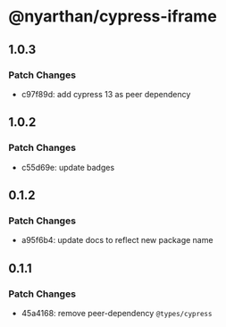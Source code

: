 # @nyarthan/cypress-iframe

## 1.0.3

### Patch Changes

- c97f89d: add cypress 13 as peer dependency

## 1.0.2

### Patch Changes

- c55d69e: update badges

## 0.1.2

### Patch Changes

- a95f6b4: update docs to reflect new package name

## 0.1.1

### Patch Changes

- 45a4168: remove peer-dependency `@types/cypress`
